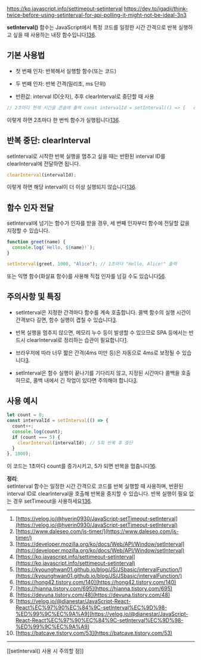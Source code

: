 https://ko.javascript.info/settimeout-setinterval
https://dev.to/igadii/think-twice-before-using-setinterval-for-api-polling-it-might-not-be-ideal-3n3



**setInterval()** 함수는 JavaScript에서 특정 코드를 일정한 시간 간격으로 반복 실행하고 싶을 때 사용하는 내장 함수입니다[1](https://velog.io/@hyerin0930/JavaScript-setTimeout-setInterval)[3](https://developer.mozilla.org/ko/docs/Web/API/Window/setInterval)[6](https://hong42.tistory.com/140).

## 기본 사용법

- 첫 번째 인자: 반복해서 실행할 함수(또는 코드)
    
- 두 번째 인자: 반복 간격(밀리초, ms 단위)
    
- 반환값: interval ID(숫자), 추후 clearInterval로 중단할 때 사용
    

```javascript
// 2초마다 현재 시간을 콘솔에 출력 const intervalId = setInterval(() => {   console.log(new Date()); }, 2000);
```


이렇게 하면 2초마다 한 번씩 함수가 실행됩니다[1](https://velog.io/@hyerin0930/JavaScript-setTimeout-setInterval)[3](https://developer.mozilla.org/ko/docs/Web/API/Window/setInterval)[6](https://hong42.tistory.com/140).

## 반복 중단: clearInterval

setInterval로 시작한 반복 실행을 멈추고 싶을 때는 반환된 interval ID를 clearInterval에 전달하면 됩니다.

```javascript
clearInterval(intervalId);
```

이렇게 하면 해당 interval이 더 이상 실행되지 않습니다[1](https://velog.io/@hyerin0930/JavaScript-setTimeout-setInterval)[3](https://developer.mozilla.org/ko/docs/Web/API/Window/setInterval)[6](https://hong42.tistory.com/140).

## 함수 인자 전달

setInterval에 넘기는 함수가 인자를 받을 경우, 세 번째 인자부터 함수에 전달할 값을 지정할 수 있습니다.

```javascript
function greet(name) {
  console.log(`Hello, ${name}!`);
}

setInterval(greet, 1000, "Alice"); // 1초마다 "Hello, Alice!" 출력

```

또는 익명 함수(화살표 함수)를 사용해 직접 인자를 넘길 수도 있습니다[5](https://kyounghwan01.github.io/blog/JS/JSbasic/intervalFunction/)[6](https://hong42.tistory.com/140).


## 주의사항 및 특징

- setInterval은 지정한 간격마다 함수를 계속 호출합니다. 콜백 함수의 실행 시간이 간격보다 길면, 함수 실행이 겹칠 수 있습니다[3](https://developer.mozilla.org/ko/docs/Web/API/Window/setInterval).
    
- 반복 실행을 멈추지 않으면, 메모리 누수 등이 발생할 수 있으므로 SPA 등에서는 반드시 clearInterval로 정리하는 습관이 필요합니다[1](https://velog.io/@hyerin0930/JavaScript-setTimeout-setInterval).
    
- 브라우저에 따라 너무 짧은 간격(4ms 미만 등)은 자동으로 4ms로 보정될 수 있습니다[3](https://developer.mozilla.org/ko/docs/Web/API/Window/setInterval).
    
- setInterval은 함수 실행이 끝나기를 기다리지 않고, 지정된 시간마다 콜백을 호출하므로, 콜백 내에서 긴 작업이 있다면 주의해야 합니다[3](https://developer.mozilla.org/ko/docs/Web/API/Window/setInterval).
    

## 사용 예시



```javascript
let count = 0;
const intervalId = setInterval(() => {
  count++;
  console.log(count);
  if (count === 5) {
    clearInterval(intervalId); // 5회 반복 후 중단
  }
}, 1000);

```


이 코드는 1초마다 count를 증가시키고, 5가 되면 반복을 멈춥니다[1](https://velog.io/@hyerin0930/JavaScript-setTimeout-setInterval)[6](https://hong42.tistory.com/140).


**정리**:  
setInterval 함수는 일정한 시간 간격으로 코드를 반복 실행할 때 사용하며, 반환된 interval ID로 clearInterval을 호출해 반복을 중지할 수 있습니다. 반복 실행이 필요 없는 경우 setTimeout을 사용하세요[1](https://velog.io/@hyerin0930/JavaScript-setTimeout-setInterval)[3](https://developer.mozilla.org/ko/docs/Web/API/Window/setInterval)[6](https://hong42.tistory.com/140).


---
1. [https://velog.io/@hyerin0930/JavaScript-setTimeout-setInterval](https://velog.io/@hyerin0930/JavaScript-setTimeout-setInterval)
2. [https://www.daleseo.com/js-timer/](https://www.daleseo.com/js-timer/)
3. [https://developer.mozilla.org/ko/docs/Web/API/Window/setInterval](https://developer.mozilla.org/ko/docs/Web/API/Window/setInterval)
4. [https://ko.javascript.info/settimeout-setinterval](https://ko.javascript.info/settimeout-setinterval)
5. [https://kyounghwan01.github.io/blog/JS/JSbasic/intervalFunction/](https://kyounghwan01.github.io/blog/JS/JSbasic/intervalFunction/)
6. [https://hong42.tistory.com/140](https://hong42.tistory.com/140)
7. [https://hianna.tistory.com/695](https://hianna.tistory.com/695)
8. [https://devuna.tistory.com/48](https://devuna.tistory.com/48)
9. [https://velog.io/@dianestar/JavaScript-React-React%EC%97%90%EC%84%9C-setInterval%EC%9D%98-%ED%99%9C%EC%9A%A9](https://velog.io/@dianestar/JavaScript-React-React%EC%97%90%EC%84%9C-setInterval%EC%9D%98-%ED%99%9C%EC%9A%A9)
10. [https://batcave.tistory.com/53](https://batcave.tistory.com/53)


---


[[setInterval() 사용 시 주의할 점]]